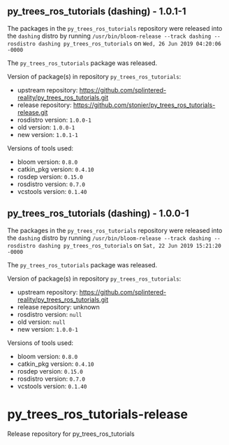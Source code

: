 ## py_trees_ros_tutorials (dashing) - 1.0.1-1

The packages in the `py_trees_ros_tutorials` repository were released into the `dashing` distro by running `/usr/bin/bloom-release --track dashing --rosdistro dashing py_trees_ros_tutorials` on `Wed, 26 Jun 2019 04:20:06 -0000`

The `py_trees_ros_tutorials` package was released.

Version of package(s) in repository `py_trees_ros_tutorials`:

- upstream repository: https://github.com/splintered-reality/py_trees_ros_tutorials.git
- release repository: https://github.com/stonier/py_trees_ros_tutorials-release.git
- rosdistro version: `1.0.0-1`
- old version: `1.0.0-1`
- new version: `1.0.1-1`

Versions of tools used:

- bloom version: `0.8.0`
- catkin_pkg version: `0.4.10`
- rosdep version: `0.15.0`
- rosdistro version: `0.7.0`
- vcstools version: `0.1.40`


## py_trees_ros_tutorials (dashing) - 1.0.0-1

The packages in the `py_trees_ros_tutorials` repository were released into the `dashing` distro by running `/usr/bin/bloom-release --track dashing --rosdistro dashing py_trees_ros_tutorials` on `Sat, 22 Jun 2019 15:21:20 -0000`

The `py_trees_ros_tutorials` package was released.

Version of package(s) in repository `py_trees_ros_tutorials`:

- upstream repository: https://github.com/splintered-reality/py_trees_ros_tutorials.git
- release repository: unknown
- rosdistro version: `null`
- old version: `null`
- new version: `1.0.0-1`

Versions of tools used:

- bloom version: `0.8.0`
- catkin_pkg version: `0.4.10`
- rosdep version: `0.15.0`
- rosdistro version: `0.7.0`
- vcstools version: `0.1.40`


# py_trees_ros_tutorials-release
Release repository for py_trees_ros_tutorials
